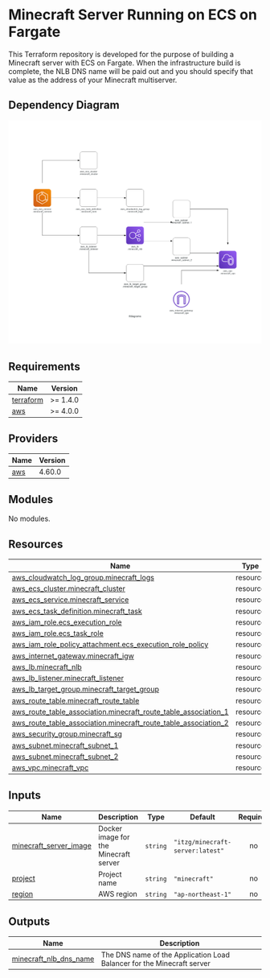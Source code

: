 # Minecraft Server Running on ECS on Fargate
This Terraform repository is developed for the purpose of building a Minecraft server with ECS on Fargate.
When the infrastructure build is complete, the NLB DNS name will be paid out and you should specify that value as the address of your Minecraft multiserver.

## Dependency Diagram
![Dependency Diagram](/graph.png)

<!-- BEGIN_TF_DOCS -->
## Requirements

| Name | Version |
|------|---------|
| <a name="requirement_terraform"></a> [terraform](#requirement\_terraform) | >= 1.4.0 |
| <a name="requirement_aws"></a> [aws](#requirement\_aws) | >= 4.0.0 |

## Providers

| Name | Version |
|------|---------|
| <a name="provider_aws"></a> [aws](#provider\_aws) | 4.60.0 |

## Modules

No modules.

## Resources

| Name | Type |
|------|------|
| [aws_cloudwatch_log_group.minecraft_logs](https://registry.terraform.io/providers/hashicorp/aws/latest/docs/resources/cloudwatch_log_group) | resource |
| [aws_ecs_cluster.minecraft_cluster](https://registry.terraform.io/providers/hashicorp/aws/latest/docs/resources/ecs_cluster) | resource |
| [aws_ecs_service.minecraft_service](https://registry.terraform.io/providers/hashicorp/aws/latest/docs/resources/ecs_service) | resource |
| [aws_ecs_task_definition.minecraft_task](https://registry.terraform.io/providers/hashicorp/aws/latest/docs/resources/ecs_task_definition) | resource |
| [aws_iam_role.ecs_execution_role](https://registry.terraform.io/providers/hashicorp/aws/latest/docs/resources/iam_role) | resource |
| [aws_iam_role.ecs_task_role](https://registry.terraform.io/providers/hashicorp/aws/latest/docs/resources/iam_role) | resource |
| [aws_iam_role_policy_attachment.ecs_execution_role_policy](https://registry.terraform.io/providers/hashicorp/aws/latest/docs/resources/iam_role_policy_attachment) | resource |
| [aws_internet_gateway.minecraft_igw](https://registry.terraform.io/providers/hashicorp/aws/latest/docs/resources/internet_gateway) | resource |
| [aws_lb.minecraft_nlb](https://registry.terraform.io/providers/hashicorp/aws/latest/docs/resources/lb) | resource |
| [aws_lb_listener.minecraft_listener](https://registry.terraform.io/providers/hashicorp/aws/latest/docs/resources/lb_listener) | resource |
| [aws_lb_target_group.minecraft_target_group](https://registry.terraform.io/providers/hashicorp/aws/latest/docs/resources/lb_target_group) | resource |
| [aws_route_table.minecraft_route_table](https://registry.terraform.io/providers/hashicorp/aws/latest/docs/resources/route_table) | resource |
| [aws_route_table_association.minecraft_route_table_association_1](https://registry.terraform.io/providers/hashicorp/aws/latest/docs/resources/route_table_association) | resource |
| [aws_route_table_association.minecraft_route_table_association_2](https://registry.terraform.io/providers/hashicorp/aws/latest/docs/resources/route_table_association) | resource |
| [aws_security_group.minecraft_sg](https://registry.terraform.io/providers/hashicorp/aws/latest/docs/resources/security_group) | resource |
| [aws_subnet.minecraft_subnet_1](https://registry.terraform.io/providers/hashicorp/aws/latest/docs/resources/subnet) | resource |
| [aws_subnet.minecraft_subnet_2](https://registry.terraform.io/providers/hashicorp/aws/latest/docs/resources/subnet) | resource |
| [aws_vpc.minecraft_vpc](https://registry.terraform.io/providers/hashicorp/aws/latest/docs/resources/vpc) | resource |

## Inputs

| Name | Description | Type | Default | Required |
|------|-------------|------|---------|:--------:|
| <a name="input_minecraft_server_image"></a> [minecraft\_server\_image](#input\_minecraft\_server\_image) | Docker image for the Minecraft server | `string` | `"itzg/minecraft-server:latest"` | no |
| <a name="input_project"></a> [project](#input\_project) | Project name | `string` | `"minecraft"` | no |
| <a name="input_region"></a> [region](#input\_region) | AWS region | `string` | `"ap-northeast-1"` | no |

## Outputs

| Name | Description |
|------|-------------|
| <a name="output_minecraft_nlb_dns_name"></a> [minecraft\_nlb\_dns\_name](#output\_minecraft\_nlb\_dns\_name) | The DNS name of the Application Load Balancer for the Minecraft server |
<!-- END_TF_DOCS -->